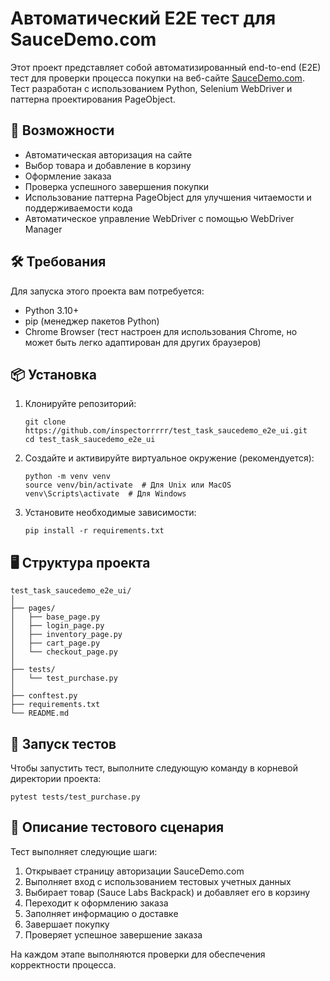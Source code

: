 # Автоматический E2E тест для SauceDemo.com

Этот проект представляет собой автоматизированный end-to-end (E2E) тест для проверки процесса покупки на веб-сайте [SauceDemo.com](https://www.saucedemo.com/). Тест разработан с использованием Python, Selenium WebDriver и паттерна проектирования PageObject.

## 🚀 Возможности

- Автоматическая авторизация на сайте
- Выбор товара и добавление в корзину
- Оформление заказа
- Проверка успешного завершения покупки
- Использование паттерна PageObject для улучшения читаемости и поддерживаемости кода
- Автоматическое управление WebDriver с помощью WebDriver Manager

## 🛠 Требования

Для запуска этого проекта вам потребуется:

- Python 3.10+
- pip (менеджер пакетов Python)
- Chrome Browser (тест настроен для использования Chrome, но может быть легко адаптирован для других браузеров)

## 📦 Установка

1. Клонируйте репозиторий:
   ```
   git clone https://github.com/inspectorrrrr/test_task_saucedemo_e2e_ui.git
   cd test_task_saucedemo_e2e_ui
   ```

2. Создайте и активируйте виртуальное окружение (рекомендуется):
   ```
   python -m venv venv
   source venv/bin/activate  # Для Unix или MacOS
   venv\Scripts\activate  # Для Windows
   ```

3. Установите необходимые зависимости:
   ```
   pip install -r requirements.txt
   ```

## 🖥 Структура проекта

```
test_task_saucedemo_e2e_ui/
│
├── pages/
│   ├── base_page.py
│   ├── login_page.py
│   ├── inventory_page.py
│   ├── cart_page.py
│   └── checkout_page.py
│
├── tests/
│   └── test_purchase.py
│
├── conftest.py
├── requirements.txt
└── README.md
```

## 🚀 Запуск тестов

Чтобы запустить тест, выполните следующую команду в корневой директории проекта:

```
pytest tests/test_purchase.py
```

## 📝 Описание тестового сценария

Тест выполняет следующие шаги:

1. Открывает страницу авторизации SauceDemo.com
2. Выполняет вход с использованием тестовых учетных данных
3. Выбирает товар (Sauce Labs Backpack) и добавляет его в корзину
4. Переходит к оформлению заказа
5. Заполняет информацию о доставке
6. Завершает покупку
7. Проверяет успешное завершение заказа

На каждом этапе выполняются проверки для обеспечения корректности процесса.
